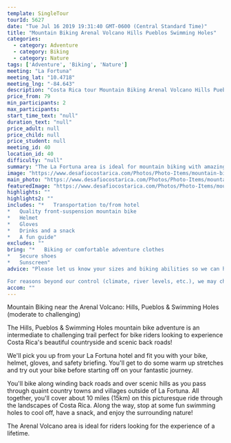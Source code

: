 ```yaml
---
template: SingleTour
tourId: 5627
date: "Tue Jul 16 2019 19:31:40 GMT-0600 (Central Standard Time)"
title: "Mountain Biking Arenal Volcano Hills Pueblos Swimming Holes"
categories: 
  - category: Adventure
  - category: Biking
  - category: Nature
tags: ['Adventure', 'Biking', 'Nature']
meeting: "La Fortuna"
meeting_lat: "10.4718"
meeting_lng: "-84.643"
description: "Costa Rica tour Mountain Biking Arenal Volcano Hills Pueblos Swimming Holes, id 5627"
price_from: 79
min_participants: 2
max_participants: 
start_time_text: "null"
duration_text: "null"
price_adult: null
price_child: null
price_student: null
meeting_id: 40
location_id: 40
difficulty: "null"
summary: "The La Fortuna area is ideal for mountain biking with amazing back roads for adventurous rides around Volcano Arenal! Come experience this intermediate to challenging ride as you discover enchanting scenery from quaint country towns to the breathtaking Volcano!! You'll love stopping in the various swimming holes along the way to take refreshing breaks! This 10-mile (15 kilometer) ride is packed with wildlife, adve..."
image: "https://www.desafiocostarica.com/Photos/Photo-Items/mountain-biking-in-arenal-hills--towns--swimming-holes-challenging-1405277029.jpg"
main_photo: "https://www.desafiocostarica.com/Photos/Photo-Items/mountain-biking-in-arenal-hills--towns--swimming-holes-challenging-1405277029.jpg"
featuredImage: "https://www.desafiocostarica.com/Photos/Photo-Items/mountain-biking-in-arenal-hills--towns--swimming-holes-challenging-1405277029.jpg"
highlights: ""
highlights2: ""
includes: "*   Transportation to/from hotel
*   Quality front-suspension mountain bike
*   Helmet
*   Gloves
*   Drinks and a snack
*   A fun guide"
excludes: ""
bring: "*   Biking or comfortable adventure clothes
*   Secure shoes
*   Sunscreen"
advice: "Please let us know your sizes and biking abilities so we can have you properly set with the right gear. Recommended ages 10-65. Have a look at our Adventure Waiver if you have questions about our Costa Rica adventure tour policies.

For reasons beyond our control (climate, river levels, etc.), we may change to a more-suitable tour with an equal or similar adventure-appeal or offer other tour options. We reserve the right to cancel a trip due to unfavorable conditions & will only run a tour according to our company policies. Full refund is given if (on rare occasion) no tour is run. This adventure involves some inherent risk and physical exertion, so you must be in good physical condition to attempt it."
accom: ""
---
```

Mountain Biking near the Arenal Volcano: Hills, Pueblos & Swimming Holes (moderate to challenging)

The Hills, Pueblos & Swimming Holes mountain bike adventure is an intermediate to challenging trail perfect for bike riders looking to experience Costa Rica's beautiful countryside and scenic back roads!

We'll pick you up from your La Fortuna hotel and fit you with your bike, helmet, gloves, and safety briefing. You'll get to do some warm up stretches and try out your bike before starting off on your fantastic journey.

You'll bike along winding back roads and over scenic hills as you pass through quaint country towns and villages outside of La Fortuna. All together, you'll cover about 10 miles (15km) on this picturesque ride through the landscapes of Costa Rica. Along the way, stop at some fun swimming holes to cool off, have a snack, and enjoy the surrounding nature!

The Arenal Volcano area is ideal for riders looking for the experience of a lifetime.
